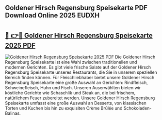 ## Goldener Hirsch Regensburg Speisekarte PDF Download Online 2025 EUDXH

# <h2><a href="http://gc9hxw.nevu.top/?p=Goldener+Hirsch+Regensburg+Speisekarte">🔗 👉🔴 Goldener Hirsch Regensburg Speisekarte 2025 PDF</a></h2>

[![Goldener Hirsch Regensburg Speisekarte 2025 PDF](https://i.imgur.com/dBaPXMq.png)](http://gc9hxw.nevu.top/?p=Goldener+Hirsch+Regensburg+Speisekarte)
Die Goldener Hirsch Regensburg Speisekarte ist eine Wahl zwischen traditionellen und modernen Gerichten. Es gibt viele frische Salate auf der Goldener Hirsch Regensburg Speisekarte unseres Restaurants, die Sie in unserem speziellen Bereich finden können. Für Fleischliebhaber bietet unsere Goldener Hirsch Regensburg Speisekarte eine große Auswahl an Gerichten: Rindfleisch, Schweinefleisch, Huhn und Fisch. Unseren Auserwählten bieten wir köstliche Gerichte wie Schaschlik und Steak an, die bei frischem, natürlichem Feuer zubereitet werden. Unsere Goldener Hirsch Regensburg Speisekarte umfasst eine große Auswahl an Desserts, von klassischen Torten und Kuchen bis hin zu exquisiten Crème Brûlée und Schokoladen-Balinas.
